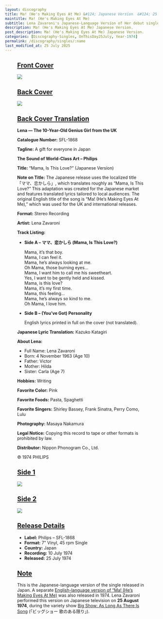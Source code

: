 ```yaml
---
layout: discography
title: Ma! (He's Making Eyes At Me) &#124; Japanese Version  &#124; 25 July 1974
maintitle: Ma! (He's Making Eyes At Me)
subtitle: Lena Zavaroni's Japanese-Language Version of Her debut single
description: Ma! (He's Making Eyes At Me) Japanese Version.
post_description: Ma! (He's Making Eyes At Me) Japanese Version.
categories: [Discography-Singles, OnThisDay25July, Year-1974]
permalink: /discography/singles/:name
last_modified_at: 25 July 2025
---
```


<figure class="fig1">
<div class="CardLayout">
<div class="CardItem">
<h2 id="infobox1" class="infobox"><a href="#infobox1">Front Cover</a></h2>
<div class="CardItem split">
<a href="/assets/images/singles/ma-hes-making-eyes-at-me/ma-hes-making-eyes-at-me-japanese-front-cover.jpg"><img src="/assets/images/singles/ma-hes-making-eyes-at-me/ma-hes-making-eyes-at-me-japanese
-front-cover.jpg" class="full-width zoom-in" /></a>
</div></div></div>
</figure>

<figure class="fig2">
<div class="CardLayout">
<div class="CardItem">
<h2 id="infobox2" class="infobox"><a href="#infobox2">Back Cover</a></h2>
<div class="CardItem split">
<a href="/assets/images/singles/ma-hes-making-eyes-at-me/ma-hes-making-eyes-at-me-japanese-back-cover.jpg"><img src="/assets/images/singles/ma-hes-making-eyes-at-me/ma-hes-making-eyes-at-me-japanese
-back-cover.jpg" class="full-width zoom-in" /></a>
</div></div></div>
</figure>

<figure class="fig3">
<div class="CardLayout">
<div class="CardItem">
<h2 id="infobox3" class="infobox"><a href="#infobox3">Back Cover Translation</a></h2>
<div class="CardItem split">

<p><strong>Lena — The 10-Year-Old Genius Girl from the UK</strong></p>

<p><strong>Catalogue Number:</strong> SFL-1868</p>
<p><strong>Tagline:</strong> A gift for everyone in Japan</p>

<p><strong>The Sound of World-Class Art – Philips</strong></p>

<p><strong>Title:</strong> “Mama, Is This Love?” (Japanese Version)</p>
<p><strong>Note on Title:</strong> The Japanese release uses the localized title 「ママ、恋かしら」, which translates roughly as “Mama, Is This Love?” This adaptation was created for the Japanese market and features translated lyrics tailored to local audiences. The original English title of the song is “Ma! (He’s Making Eyes At Me),” which was used for the UK and international releases.</p>

<p><strong>Format:</strong> Stereo Recording</p>
<p><strong>Artist:</strong> Lena Zavaroni</p>

<p><strong>Track Listing:</strong></p>
<ul>
  <li>
    <strong>Side A – ママ、恋かしら (Mama, Is This Love?)</strong>
    <p>Mama, it’s that boy.<br>
    Mama, I can feel it.<br>
    Mama, he’s always looking at me.<br>
    Oh Mama, those burning eyes…<br>
    Mama, I want him to call me his sweetheart.<br>
    Yes, I want to be gently held and kissed.<br>
    Mama, is this love?<br>
    Mama, it’s my first time.<br>
    Mama, this feeling…<br>
    Mama, he’s always so kind to me.<br>
    Oh Mama, I love him.</p>
  </li>
  <li>
    <strong>Side B – (You’ve Got) Personality</strong>
    <p>English lyrics printed in full on the cover (not translated).</p>
  </li>
</ul>

<p><strong>Japanese Lyric Translation:</strong> Kazuko Katagiri</p>

<p><strong>About Lena:</strong></p>
<ul>
  <li>Full Name: Lena Zavaroni</li>
  <li>Born: 4 November 1963 (Age 10)</li>
  <li>Father: Victor</li>
  <li>Mother: Hilda</li>
  <li>Sister: Carla (Age 7)</li>
</ul>

<p><strong>Hobbies:</strong> Writing</p>
<p><strong>Favorite Color:</strong> Pink</p>
<p><strong>Favorite Foods:</strong> Pasta, Spaghetti</p>
<p><strong>Favorite Singers:</strong> Shirley Bassey, Frank Sinatra, Perry Como, Lulu</p>

<p><strong>Photography:</strong> Masaya Nakamura</p>

<p><strong>Legal Notice:</strong> Copying this record to tape or other formats is prohibited by law.</p>
<p><strong>Distributor:</strong> Nippon Phonogram Co., Ltd.</p>
<p>℗ 1974 PHILIPS</p>

</div></div></div>
</figure>


<figure class="fig1">
<div class="CardLayout">
<div class="CardItem">
<h2 id="infobox4" class="infobox"><a href="#infobox4">Side 1</a></h2>
<div class="CardItem split">
<a href="/assets/images/singles/ma-hes-making-eyes-at-me/ma-hes-making-eyes-at-me-japanese-side-1.jpg"><img src="/assets/images/singles/ma-hes-making-eyes-at-me/ma-hes-making-eyes-at-me-japanese
-side-1.jpg" class="full-width zoom-in" /></a>
</div></div></div>
</figure>

<figure class="fig2">
<div class="CardLayout">
<div class="CardItem">
<h2 id="infobox5" class="infobox"><a href="#infobox5">Side 2</a></h2>
<div class="CardItem split">
<a href="/assets/images/singles/ma-hes-making-eyes-at-me/ma-hes-making-eyes-at-me-japanese-side-2.jpg"><img src="/assets/images/singles/ma-hes-making-eyes-at-me/ma-hes-making-eyes-at-me-japanese
-side-2.jpg" class="full-width zoom-in" /></a>
</div></div></div>
</figure>

<figure class="fig3">
<div class="CardLayout">
<div class="CardItem">
<h2 id="infobox6" class="infobox"><a href="#infobox6">Release Details</a></h2>
<div class="CardItem split">
<ul>
<li><strong>Label:</strong> Philips – SFL-1868</li>
<li><strong>Format:</strong> 7" Vinyl, 45 rpm Single</li>
<li><strong>Country:</strong> Japan</li>
<li><strong>Recording:</strong> 10 July 1974</li>
<li><strong>Released:</strong> 25 July 1974</li>
</ul>
</div></div></div>
</figure>

<figure class="fig3">
<div class="CardLayout">
<div class="CardItem"><h2 id="infobox7" class="infobox"><a href="#infobox7">Note</a></h2>
<div class="CardItem split">
<p>This is the Japanese-language version of the single released in Japan. A separate <a href="1974-ma-hes-making-eyes-at-me-japan">English-language version of “Ma! (He’s Making Eyes At Me)</a> was also released in 1974. Lena Zavaroni performed this version on Japanese television on <strong>25 August 1974</strong>, during the variety show <a href="/1974-08-25-big-show-as-long-as-there-is-song">Big Show: As Long As There Is Song</a> (「ビッグショー 歌のある限り」).</p>
</div></div></div>
</figure>

<style>
.CardLayout-Height1 {height: 289.5px;}
@media screen and (orientation:portrait) {.CardLayout-Height1 {height: unset;}}
</style>
